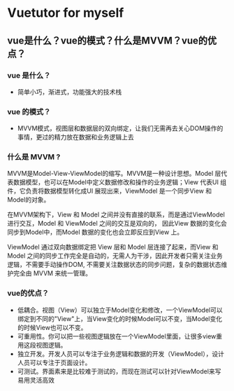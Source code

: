 # Vuetutor for myself
## vue是什么？vue的模式？什么是MVVM？vue的优点？

### vue 是什么？
- 简单小巧，渐进式，功能强大的技术栈

### vue 的模式？
-  MVVM模式，视图层和数据层的双向绑定，让我们无需再去关心DOM操作的事情，更过的精力放在数据和业务逻辑上去

### 什么是 MVVM ?
MVVM是Model-View-ViewModel的缩写。MVVM是一种设计思想。Model 层代表数据模型，也可以在Model中定义数据修改和操作的业务逻辑；View 代表UI 组件，它负责将数据模型转化成UI 展现出来，ViewModel 是一个同步View 和 Model的对象。

在MVVM架构下，View 和 Model 之间并没有直接的联系，而是通过ViewModel进行交互，Model 和 ViewModel 之间的交互是双向的， 因此View 数据的变化会同步到Model中，而Model 数据的变化也会立即反应到View 上。

ViewModel 通过双向数据绑定把 View 层和 Model 层连接了起来，而View 和 Model 之间的同步工作完全是自动的，无需人为干涉，因此开发者只需关注业务逻辑，不需要手动操作DOM, 不需要关注数据状态的同步问题，复杂的数据状态维护完全由 MVVM 来统一管理。

### vue的优点？
- 低耦合。视图（View）可以独立于Model变化和修改，一个ViewModel可以绑定到不同的"View"上，当View变化的时候Model可以不变，当Model变化的时候View也可以不变。
- 可重用性。你可以把一些视图逻辑放在一个ViewModel里面，让很多view重用这段视图逻辑。
- 独立开发。开发人员可以专注于业务逻辑和数据的开发（ViewModel），设计人员可以专注于页面设计。
- 可测试。界面素来是比较难于测试的，而现在测试可以针对ViewModel来写
易用灵活高效